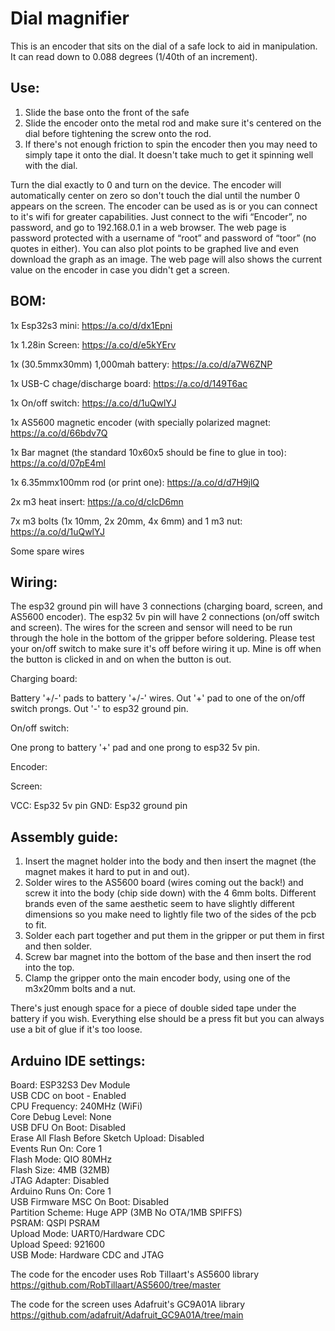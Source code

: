 # Dial magnifier


This is an encoder that sits on the dial of a safe lock to aid in manipulation. It can read down to 0.088 degrees (1/40th of an increment). 



## Use:



1. Slide the base onto the front of the safe
2. Slide the encoder onto the metal rod and make sure it's centered on the dial before tightening the screw onto the rod.
3. If there's not enough friction to spin the encoder then you may need to simply tape it onto the dial. It doesn't take much to get it spinning well with the dial.



Turn the dial exactly to 0 and turn on the device. The encoder will automatically center on zero so don't touch the dial until the number 0 appears on the screen. The encoder can be used as is or you can connect to it's wifi for greater capabilities. Just connect to the wifi “Encoder”, no password, and go to 192.168.0.1 in a web browser. The web page is password protected with a username of “root” and password of “toor” (no quotes in either). You can also plot points to be graphed live and even download the graph as an image. The web page will also shows the current value on the encoder in case you didn't get a screen.



## BOM: 



1x Esp32s3 mini: https://a.co/d/dx1Epni  



1x 1.28in Screen: https://a.co/d/e5kYErv  



1x (30.5mmx30mm) 1,000mah battery: https://a.co/d/a7W6ZNP  



1x USB-C chage/discharge board: https://a.co/d/149T6ac  



1x On/off switch: https://a.co/d/1uQwlYJ  



1x AS5600 magnetic encoder (with specially polarized magnet: https://a.co/d/66bdv7Q  



1x Bar magnet (the standard 10x60x5 should be fine to glue in too): https://a.co/d/07pE4ml  



1x 6.35mmx100mm rod (or print one): https://a.co/d/d7H9jlQ  



2x m3 heat insert: https://a.co/d/cIcD6mn  



7x m3 bolts (1x 10mm, 2x 20mm, 4x 6mm) and 1 m3 nut: https://a.co/d/1uQwlYJ  



Some spare wires



## Wiring: 


The esp32 ground pin will have 3 connections (charging board, screen, and AS5600 encoder). The esp32 5v pin will have 2 connections (on/off switch and screen).  The wires for the screen and sensor will need to be run through the hole in the bottom of the gripper before soldering. Please test your on/off switch to make sure it's off before wiring it up. Mine is off when the button is clicked in and on when the button is out.


Charging board: 

Battery '+/-' pads to battery '+/-' wires.
Out '+' pad to one of the on/off switch prongs.
Out '-' to esp32 ground pin.


On/off switch: 

One prong to battery '+' pad and one prong to esp32 5v pin.


Encoder: 




Screen: 

VCC: Esp32 5v pin
GND: Esp32 ground pin



## Assembly guide:



1. Insert the magnet holder into the body and then insert the magnet (the magnet makes it hard to put in and out).
2. Solder wires to the AS5600 board (wires coming out the back!) and screw it into the body (chip side down) with the 4 6mm bolts. Different brands even of the same aesthetic seem to have slightly different dimensions so you make need to lightly file two of the sides of the pcb to fit.
3. Solder each part together and put them in the gripper or put them in first and then solder.
4. Screw bar magnet into the bottom of the base and then insert the rod into the top.
5. Clamp the gripper onto the main encoder body, using one of the m3x20mm bolts and a nut.

There's just enough space for a piece of double sided tape under the battery if you wish. Everything else should be a press fit but you can always use a bit of glue if it's too loose.

## Arduino IDE settings:

Board: ESP32S3 Dev Module  
USB CDC on boot - Enabled  
CPU Frequency: 240MHz (WiFi)  
Core Debug Level: None  
USB DFU On Boot: Disabled  
Erase All Flash Before Sketch Upload: Disabled  
Events Run On: Core 1  
Flash Mode: QIO 80MHz  
Flash Size: 4MB (32MB)  
JTAG Adapter: Disabled  
Arduino Runs On: Core 1  
USB Firmware MSC On Boot: Disabled  
Partition Scheme: Huge APP (3MB No OTA/1MB SPIFFS)  
PSRAM: QSPI PSRAM  
Upload Mode: UART0/Hardware CDC  
Upload Speed: 921600  
USB Mode: Hardware CDC and JTAG  


The code for the encoder uses Rob Tillaart's AS5600 library https://github.com/RobTillaart/AS5600/tree/master



The code for the screen uses Adafruit's GC9A01A library https://github.com/adafruit/Adafruit_GC9A01A/tree/main

